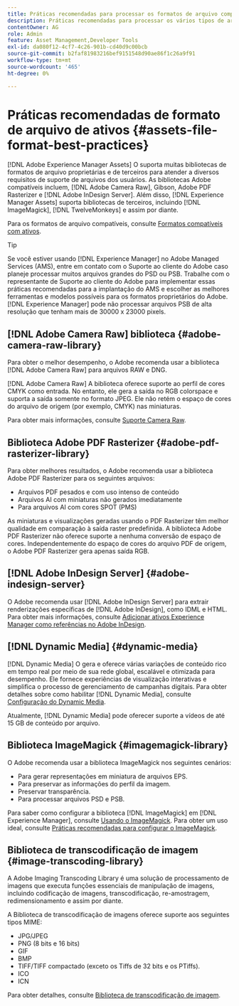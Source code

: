```yaml
---
title: Práticas recomendadas para processar os formatos de arquivo compatíveis
description: Práticas recomendadas para processar os vários tipos de arquivo com suporte usando [!DNL Experience Manager Assets].
contentOwner: AG
role: Admin
feature: Asset Management,Developer Tools
exl-id: da080f12-4cf7-4c26-901b-cd40d9c00bcb
source-git-commit: b2faf81983216bef9151548d90ae86f1c26a9f91
workflow-type: tm+mt
source-wordcount: '465'
ht-degree: 0%

---
```


# Práticas recomendadas de formato de arquivo de ativos {#assets-file-format-best-practices}

[!DNL Adobe Experience Manager Assets] O suporta muitas bibliotecas de formatos de arquivo proprietárias e de terceiros para atender a diversos requisitos de suporte de arquivos dos usuários. As bibliotecas Adobe compatíveis incluem, [!DNL Adobe Camera Raw], Gibson, Adobe PDF Rasterizer e [!DNL Adobe InDesign Server]. Além disso, [!DNL Experience Manager Assets] suporta bibliotecas de terceiros, incluindo [!DNL ImageMagick], [!DNL TwelveMonkeys] e assim por diante.

Para os formatos de arquivo compatíveis, consulte [Formatos compatíveis com ativos](/help/assets/assets-formats.md).

>[!TIP]
>
>Se você estiver usando [!DNL Experience Manager] no Adobe Managed Services (AMS), entre em contato com o Suporte ao cliente do Adobe caso planeje processar muitos arquivos grandes do PSD ou PSB. Trabalhe com o representante de Suporte ao cliente do Adobe para implementar essas práticas recomendadas para a implantação do AMS e escolher as melhores ferramentas e modelos possíveis para os formatos proprietários do Adobe. [!DNL Experience Manager] pode não processar arquivos PSB de alta resolução que tenham mais de 30000 x 23000 pixels.

## [!DNL Adobe Camera Raw] biblioteca {#adobe-camera-raw-library}

Para obter o melhor desempenho, o Adobe recomenda usar a biblioteca [!DNL Adobe Camera Raw] para arquivos RAW e DNG.

[!DNL Adobe Camera Raw] A biblioteca oferece suporte ao perfil de cores CMYK como entrada. No entanto, ele gera a saída no RGB colorspace e suporta a saída somente no formato JPEG. Ele não retém o espaço de cores do arquivo de origem (por exemplo, CMYK) nas miniaturas.

Para obter mais informações, consulte [Suporte Camera Raw](/help/assets/camera-raw.md).

## Biblioteca Adobe PDF Rasterizer {#adobe-pdf-rasterizer-library}

Para obter melhores resultados, o Adobe recomenda usar a biblioteca Adobe PDF Rasterizer para os seguintes arquivos:

* Arquivos PDF pesados e com uso intenso de conteúdo
* Arquivos AI com miniaturas não gerados imediatamente
* Para arquivos AI com cores SPOT (PMS)

As miniaturas e visualizações geradas usando o PDF Rasterizer têm melhor qualidade em comparação à saída raster predefinida. A biblioteca Adobe PDF Rasterizer não oferece suporte a nenhuma conversão de espaço de cores. Independentemente do espaço de cores do arquivo PDF de origem, o Adobe PDF Rasterizer gera apenas saída RGB.

## [!DNL Adobe InDesign Server] {#adobe-indesign-server}

O Adobe recomenda usar [!DNL Adobe InDesign Server] para extrair renderizações específicas de [!DNL Adobe InDesign], como IDML e HTML. Para obter mais informações, consulte [Adicionar ativos Experience Manager como referências no Adobe InDesign](/help/assets/managing-linked-subassets.md#refai).

## [!DNL Dynamic Media] {#dynamic-media}

[!DNL Dynamic Media] O gera e oferece várias variações de conteúdo rico em tempo real por meio de sua rede global, escalável e otimizada para desempenho. Ele fornece experiências de visualização interativas e simplifica o processo de gerenciamento de campanhas digitais. Para obter detalhes sobre como habilitar [!DNL Dynamic Media], consulte [Configuração do Dynamic Media](/help/assets/config-dynamic.md).

Atualmente, [!DNL Dynamic Media] pode oferecer suporte a vídeos de até 15 GB de conteúdo por arquivo.

## Biblioteca ImageMagick {#imagemagick-library}

O Adobe recomenda usar a biblioteca ImageMagick nos seguintes cenários:

* Para gerar representações em miniatura de arquivos EPS.
* Para preservar as informações do perfil da imagem.
* Preservar transparência.
* Para processar arquivos PSD e PSB.

Para saber como configurar a biblioteca [!DNL ImageMagick] em [!DNL Experience Manager], consulte [Usando o ImageMagick](/help/assets/media-handlers.md#an-example-using-imagemagick). Para obter um uso ideal, consulte [Práticas recomendadas para configurar o ImageMagick](/help/assets/best-practices-for-imagemagick.md).

## Biblioteca de transcodificação de imagem {#image-transcoding-library}

A Adobe Imaging Transcoding Library é uma solução de processamento de imagens que executa funções essenciais de manipulação de imagens, incluindo codificação de imagens, transcodificação, re-amostragem, redimensionamento e assim por diante.

A Biblioteca de transcodificação de imagens oferece suporte aos seguintes tipos MIME:

* JPG/JPEG
* PNG (8 bits e 16 bits)
* GIF
* BMP
* TIFF/TIFF compactado (exceto os Tiffs de 32 bits e os PTiffs).
* ICO
* ICN

Para obter detalhes, consulte [Biblioteca de transcodificação de imagem](/help/assets/imaging-transcoding-library.md).

